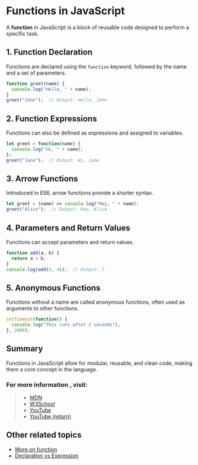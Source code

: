 # Functions in JavaScript

A **function** in JavaScript is a block of reusable code designed to perform a specific task.

## 1. Function Declaration

Functions are declared using the `function` keyword, followed by the name and a set of parameters.

```js
function greet(name) {
  console.log("Hello, " + name);
}
greet("John");  // Output: Hello, John
```

## 2. Function Expressions

Functions can also be defined as expressions and assigned to variables.

```js
let greet = function(name) {
  console.log("Hi, " + name);
};
greet("Jane");  // Output: Hi, Jane
```

## 3. Arrow Functions

Introduced in ES6, arrow functions provide a shorter syntax.

```js
let greet = (name) => console.log("Hey, " + name);
greet("Alice");  // Output: Hey, Alice
```

## 4. Parameters and Return Values

Functions can accept parameters and return values.

```js
function add(a, b) {
  return a + b;
}
console.log(add(3, 4));  // Output: 7
```

## 5. Anonymous Functions

Functions without a name are called anonymous functions, often used as arguments to other functions.

```js
setTimeout(function() {
  console.log("This runs after 2 seconds");
}, 2000);
```

## Summary

Functions in JavaScript allow for modular, reusable, and clean code, making them a core concept in the language.


### For more information , visit: 
> - [MDN](https://developer.mozilla.org/en-US/docs/Web/JavaScript/Guide/Functions)
> - [W3School](https://www.w3schools.com/js/js_functions.asp?goalId=77926566-cd44-48e3-b935-2da139e4f98a)
> - [YouTube](https://www.youtube.com/watch?v=htufr8nVeu4&list=PLfEr2kn3s-br9ZFmejfLhAgMbGgbpdof8&index=69)
> - [YouTube (return)](https://www.youtube.com/watch?v=hz9Zpv36jAM&list=PLfEr2kn3s-br9ZFmejfLhAgMbGgbpdof8&index=70)

## Other related topics
- [More on function](./more-on-function.md)
- [Declaration vs Expression](./declaration-vs-expression.md)